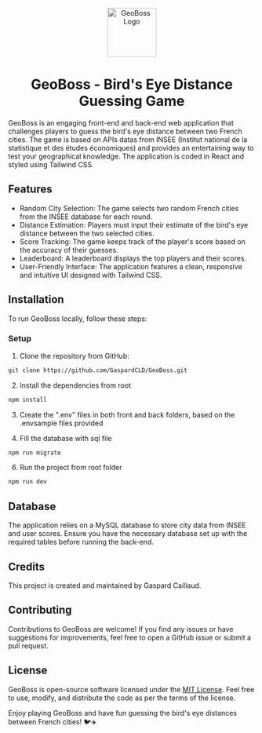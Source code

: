 <p align="center">
  <img src="./frontend/src/assets/geoguess_logo.ico" alt="GeoBoss Logo" width="100px" height="100px">
</p>

<h1 align="center">GeoBoss - Bird's Eye Distance Guessing Game</h1>


GeoBoss is an engaging front-end and back-end web application that challenges players to guess the bird's eye distance between two French cities. The game is based on APIs datas from INSEE (Institut national de la statistique et des études économiques) and provides an entertaining way to test your geographical knowledge. The application is coded in React and styled using Tailwind CSS.

## Features

- Random City Selection: The game selects two random French cities from the INSEE database for each round.
- Distance Estimation: Players must input their estimate of the bird's eye distance between the two selected cities.
- Score Tracking: The game keeps track of the player's score based on the accuracy of their guesses.
- Leaderboard: A leaderboard displays the top players and their scores.
- User-Friendly Interface: The application features a clean, responsive and intuitive UI designed with Tailwind CSS.

## Installation

To run GeoBoss locally, follow these steps:

###  Setup

1. Clone the repository from GitHub:

```bash
git clone https://github.com/GaspardCLD/GeoBoss.git
```

2. Install the dependencies from root

```bash
npm install
```

3. Create the ".env" files in both front and back folders, based on the .envsample files provided

4. Fill the database with sql file

```bash
npm run migrate
```   

6. Run the project from root folder

```bash
npm run dev
```

## Database

The application relies on a MySQL database to store city data from INSEE and user scores. Ensure you have the necessary database set up with the required tables before running the back-end.

## Credits

This project is created and maintained by Gaspard Caillaud.

## Contributing

Contributions to GeoBoss are welcome! If you find any issues or have suggestions for improvements, feel free to open a GitHub issue or submit a pull request.

## License

GeoBoss is open-source software licensed under the [MIT License](LICENSE). Feel free to use, modify, and distribute the code as per the terms of the license.

Enjoy playing GeoBoss and have fun guessing the bird's eye distances between French cities! 🐦✈️


